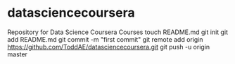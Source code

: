 datasciencecoursera
===================

Repository for Data Science Coursera Courses 
touch README.md
git init
git add README.md
git commit -m "first commit"
git remote add origin https://github.com/ToddAE/datasciencecoursera.git
git push -u origin master
